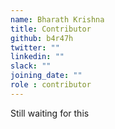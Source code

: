 ```yaml
---
name: Bharath Krishna
title: Contributor
github: b4r47h
twitter: ""
linkedin: ""
slack: ""
joining_date: ""
role : contributor
---
```


Still waiting for this
